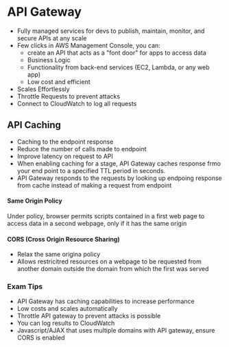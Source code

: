 # API Gateway
- Fully managed services for devs to publish, maintain, monitor, and secure APIs at any scale
- Few clicks in AWS Management Console, you can:
  - create an API that acts as a "font door" for apps to access data
  - Business Logic
  - Functionality from back-end services (EC2, Lambda, or any web app)
  - Low cost and efficient
- Scales Effortlessly
- Throttle Requests to prevent attacks
- Connect to CloudWatch to log all requests

## API Caching
- Caching to the endpoint response
- Reduce the number of calls made to endpoint
- Improve latency on request to API
- When enabling caching for a stage, API Gateway caches response frmo your end point to a specified TTL period  in seconds.
- API Gateway responds to the requests by looking up endpoing response from cache instead of making a request from endpoint


#### Same Origin Policy
Under policy, browser permits scripts contained in a first web page to access data in a second webpage, only if it has the same origin

#### CORS (Cross Origin Resource Sharing)
- Relax the same origina policy
- Allows restricitred resources on a webpage to be requested from another domain outside the domain from which the first was served


### Exam Tips
- API Gateway has caching capabilities to increase performance
- Low costs and scales automatically
- Throttle API gateway to prevent attacks is possible
- You can log results to CloudWatch
- Javascript/AJAX that uses multiple domains with API gateway, ensure CORS is enabled
